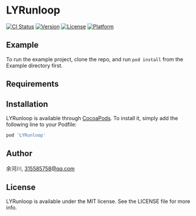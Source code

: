 # LYRunloop

[![CI Status](https://img.shields.io/travis/余河川/LYRunloop.svg?style=flat)](https://travis-ci.org/余河川/LYRunloop)
[![Version](https://img.shields.io/cocoapods/v/LYRunloop.svg?style=flat)](https://cocoapods.org/pods/LYRunloop)
[![License](https://img.shields.io/cocoapods/l/LYRunloop.svg?style=flat)](https://cocoapods.org/pods/LYRunloop)
[![Platform](https://img.shields.io/cocoapods/p/LYRunloop.svg?style=flat)](https://cocoapods.org/pods/LYRunloop)

## Example

To run the example project, clone the repo, and run `pod install` from the Example directory first.

## Requirements

## Installation

LYRunloop is available through [CocoaPods](https://cocoapods.org). To install
it, simply add the following line to your Podfile:

```ruby
pod 'LYRunloop'
```

## Author

余河川, 315585758@qq.com

## License

LYRunloop is available under the MIT license. See the LICENSE file for more info.
